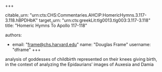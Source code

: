 +++


citable_urn: "urn:cts:CHS:Commentaries.AHCIP:HomericHymns.3.117-3.118.hBPDHbK"
target_urn: "urn:cts:greekLit:tlg0013.tlg003:3.117-3.118"
title: "Homeric Hymns To Apollo 117-118"

authors:
- email: "frame@chs.harvard.edu"
  name: "Douglas Frame"
  username: "dframe"
+++

<p>analysis of goddesses of childbirth represented on their knees giving birth, in the context of analyzing the Epidaurians’ images of Auxesia and Damia</p>